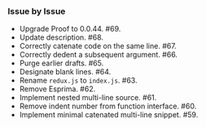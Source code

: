 ### Issue by Issue

 * Upgrade Proof to 0.0.44. #69.
 * Update description. #68.
 * Correctly catenate code on the same line. #67.
 * Correctly dedent a subsequent argument. #66.
 * Purge earlier drafts. #65.
 * Designate blank lines. #64.
 * Rename `redux.js` to `index.js`. #63.
 * Remove Esprima. #62.
 * Implement nested multi-line source. #61.
 * Remove indent number from function interface. #60.
 * Implement minimal catenated multi-line snippet. #59.
